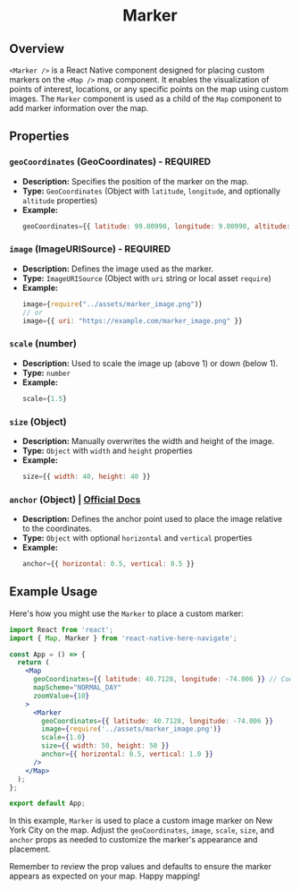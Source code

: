 <h1 align="center">
    <strong>Marker</strong>
</h1>

## Overview

`<Marker />` is a React Native component designed for placing custom markers on the `<Map />` map component. It enables the visualization of points of interest, locations, or any specific points on the map using custom images. The `Marker` component is used as a child of the `Map` component to add marker information over the map.

## Properties

### `geoCoordinates` (GeoCoordinates) - REQUIRED

- **Description:** Specifies the position of the marker on the map.
- **Type:** `GeoCoordinates` (Object with `latitude`, `longitude`, and optionally `altitude` properties)
- **Example:**
  ```jsx
  geoCoordinates={{ latitude: 99.00990, longitude: 9.00990, altitude: 1.07 }}
  ```

### `image` (ImageURISource) - REQUIRED

- **Description:** Defines the image used as the marker.
- **Type:** `ImageURISource` (Object with `uri` string or local asset `require`)
- **Example:**
  ```jsx
  image={require("../assets/marker_image.png")}
  // or
  image={{ uri: "https://example.com/marker_image.png" }}
  ```

### `scale` (number)

- **Description:** Used to scale the image up (above 1) or down (below 1).
- **Type:** `number`
- **Example:**
  ```jsx
  scale={1.5}
  ```

### `size` (Object)

- **Description:** Manually overwrites the width and height of the image.
- **Type:** `Object` with `width` and `height` properties
- **Example:**
  ```jsx
  size={{ width: 40, height: 40 }}
  ```

### `anchor` (Object) | [Official Docs](https://www.here.com/docs/bundle/sdk-for-android-explore-developer-guide/page/topics/map-items.html#anchored-poi-markers)

- **Description:** Defines the anchor point used to place the image relative to the coordinates.
- **Type:** `Object` with optional `horizontal` and `vertical` properties
- **Example:**
  ```jsx
  anchor={{ horizontal: 0.5, vertical: 0.5 }}
  ```

## Example Usage

Here's how you might use the `Marker` to place a custom marker:

```jsx
import React from 'react';
import { Map, Marker } from 'react-native-here-navigate';

const App = () => {
  return (
    <Map
      geoCoordinates={{ latitude: 40.7128, longitude: -74.006 }} // Coordinates for New York City
      mapScheme="NORMAL_DAY"
      zoomValue={10}
    >
      <Marker
        geoCoordinates={{ latitude: 40.7128, longitude: -74.006 }}
        image={require('../assets/marker_image.png')}
        scale={1.0}
        size={{ width: 50, height: 50 }}
        anchor={{ horizontal: 0.5, vertical: 1.0 }}
      />
    </Map>
  );
};

export default App;
```

In this example, `Marker` is used to place a custom image marker on New York City on the map. Adjust the `geoCoordinates`, `image`, `scale`, `size`, and `anchor` props as needed to customize the marker's appearance and placement.

Remember to review the prop values and defaults to ensure the marker appears as expected on your map. Happy mapping!

